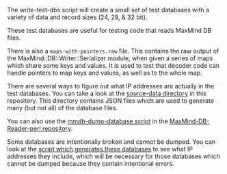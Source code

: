The write-test-dbs script will create a small set of test databases with a
variety of data and record sizes (24, 28, & 32 bit).

These test databases are useful for testing code that reads MaxMind DB files.

There is also a `maps-with-pointers.raw` file. This contains the raw output of
the MaxMind::DB::Writer::Serializer module, when given a series of maps which
share some keys and values. It is used to test that decoder code can handle
pointers to map keys and values, as well as to the whole map.

There are several ways to figure out what IP addresses are actually in the
test databases. You can take a look at the
[source-data directory](https://github.com/maxmind/MaxMind-DB/tree/main/source-data)
in this repository. This directory contains JSON files which are used to
generate many (but not all) of the database files.

You can also use the
[mmdb-dump-database script](https://github.com/maxmind/MaxMind-DB-Reader-perl/blob/main/eg/mmdb-dump-database)
in the
[MaxMind-DB-Reader-perl repository](https://github.com/maxmind/MaxMind-DB-Reader-perl).

Some databases are intentionally broken and cannot be dumped. You can look at
the
[script which generates these databases](https://github.com/maxmind/MaxMind-DB/blob/main/test-data/write-test-data.pl)
to see what IP addresses they include, which will be necessary for those
databases which cannot be dumped because they contain intentional errors.
